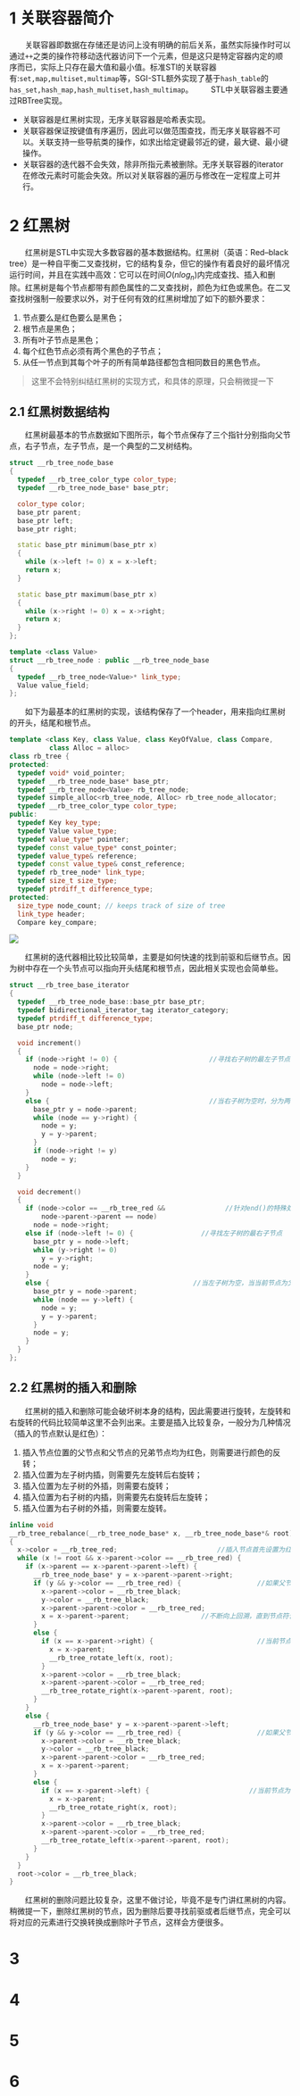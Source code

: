 # 1 关联容器简介
&emsp;&emsp;关联容器即数据在存储还是访问上没有明确的前后关系，虽然实际操作时可以通过```++```之类的操作符移动迭代器访问下一个元素，但是这只是特定容器内定的顺序而已，实际上只存在最大值和最小值。标准STl的关联容器有:```set,map,multiset,multimap```等，SGI-STL额外实现了基于```hash_table```的```has_set,hash_map,hash_multiset,hash_multimap```。
&emsp;&emsp;STL中关联容器主要通过RBTree实现。
- 关联容器是红黑树实现，无序关联容器是哈希表实现。
- 关联容器保证按键值有序遍历，因此可以做范围查找，而无序关联容器不可以。关联支持一些导航类的操作，如求出给定键最邻近的键，最大键、最小键操作。
- 关联容器的迭代器不会失效，除非所指元素被删除。无序关联容器的iterator在修改元素时可能会失效。所以对关联容器的遍历与修改在一定程度上可并行。


# 2 红黑树
&emsp;&emsp;红黑树是STL中实现大多数容器的基本数据结构。红黑树（英语：Red–black tree）是一种自平衡二叉查找树，它的结构复杂，但它的操作有着良好的最坏情况运行时间，并且在实践中高效：它可以在时间$O(nlog_n)$内完成查找、插入和删除。红黑树是每个节点都带有颜色属性的二叉查找树，颜色为红色或黑色。在二叉查找树强制一般要求以外，对于任何有效的红黑树增加了如下的额外要求：
1. 节点要么是红色要么是黑色；
2. 根节点是黑色；
3. 所有叶子节点是黑色；
4. 每个红色节点必须有两个黑色的子节点；
5. 从任一节点到其每个叶子的所有简单路径都包含相同数目的黑色节点。

> 这里不会特别纠结红黑树的实现方式，和具体的原理，只会稍微提一下
## 2.1 红黑树数据结构
&emsp;&emsp;红黑树最基本的节点数据如下图所示，每个节点保存了三个指针分别指向父节点，右子节点，左子节点，是一个典型的二叉树结构。
```cpp
struct __rb_tree_node_base
{
  typedef __rb_tree_color_type color_type;
  typedef __rb_tree_node_base* base_ptr;

  color_type color; 
  base_ptr parent;
  base_ptr left;
  base_ptr right;

  static base_ptr minimum(base_ptr x)                                                                     //给定子树的最小值，最左子节点
  {
    while (x->left != 0) x = x->left;
    return x;
  }

  static base_ptr maximum(base_ptr x)                                                                     //给定子树的最大值，最右子节点
  {
    while (x->right != 0) x = x->right;
    return x;
  }
};

template <class Value>
struct __rb_tree_node : public __rb_tree_node_base
{
  typedef __rb_tree_node<Value>* link_type;
  Value value_field;
};
```
&emsp;&emsp;如下为最基本的红黑树的实现，该结构保存了一个header，用来指向红黑树的开头，结尾和根节点。
```cpp
template <class Key, class Value, class KeyOfValue, class Compare,
          class Alloc = alloc>
class rb_tree {
protected:
  typedef void* void_pointer;
  typedef __rb_tree_node_base* base_ptr;
  typedef __rb_tree_node<Value> rb_tree_node;
  typedef simple_alloc<rb_tree_node, Alloc> rb_tree_node_allocator;
  typedef __rb_tree_color_type color_type;
public:
  typedef Key key_type;
  typedef Value value_type;
  typedef value_type* pointer;
  typedef const value_type* const_pointer;
  typedef value_type& reference;
  typedef const value_type& const_reference;
  typedef rb_tree_node* link_type;
  typedef size_t size_type;
  typedef ptrdiff_t difference_type;
protected:
  size_type node_count; // keeps track of size of tree
  link_type header;                                                                           //header类似于一个链表的头节点，parent指向树的根节点，left指向最左子节点，right指向最右子节点
  Compare key_compare;
```
![](img/rbtree.drawio.svg)

&emsp;&emsp;红黑树的迭代器相比较比较简单，主要是如何快速的找到前驱和后继节点。因为树中存在一个头节点可以指向开头结尾和根节点，因此相关实现也会简单些。
```cpp
struct __rb_tree_base_iterator                                                                              //红黑树迭代器定义
{
  typedef __rb_tree_node_base::base_ptr base_ptr;
  typedef bidirectional_iterator_tag iterator_category;
  typedef ptrdiff_t difference_type;
  base_ptr node;

  void increment()                                                                                          //迭代器指向的下一个节点是树的中序遍历的下一个节点
  {
    if (node->right != 0) {                       //寻找右子树的最左子节点
      node = node->right;
      while (node->left != 0)
        node = node->left;
    }
    else {                                        //当右子树为空时，分为两种情况，若当前节点为父节点的左子节点，则后驱结点应当是父节点，否则为第一个不为右子节点的祖先节点
      base_ptr y = node->parent;
      while (node == y->right) {
        node = y;
        y = y->parent;
      }
      if (node->right != y)
        node = y;
    }
  }

  void decrement()                                                                                          //前驱节点应当是中序遍历的前一个节点
  {
    if (node->color == __rb_tree_red &&               //针对end()的特殊处理，
        node->parent->parent == node)
      node = node->right;
    else if (node->left != 0) {                 //寻找左子树的最右子节点
      base_ptr y = node->left;
      while (y->right != 0)
        y = y->right;
      node = y;
    }
    else {                                    //当左子树为空，当当前节点为父节点的左子树时找到第一个使当前节点不为左子节点的祖先节点，便是前驱
      base_ptr y = node->parent;
      while (node == y->left) {
        node = y;
        y = y->parent;
      }
      node = y;
    }
  }
};
```

## 2.2 红黑树的插入和删除
&emsp;&emsp;红黑树的插入和删除可能会破坏树本身的结构，因此需要进行旋转，左旋转和右旋转的代码比较简单这里不会列出来。主要是插入比较复杂，一般分为几种情况（插入的节点默认是红色）：
1. 插入节点位置的父节点和父节点的兄弟节点均为红色，则需要进行颜色的反转；
2. 插入位置为左子树内插，则需要先左旋转后右旋转；
3. 插入位置为左子树的外插，则需要右旋转；
4. 插入位置为右子树的内插，则需要先右旋转后左旋转；
5. 插入位置为右子树的外插，则需要左旋转。

```cpp
inline void 
__rb_tree_rebalance(__rb_tree_node_base* x, __rb_tree_node_base*& root)                                                             //插入完节点之后进行rbtree的重平衡操作，保证符合rbtree的条件x为插入的节点
{
  x->color = __rb_tree_red;                         //插入节点首先设置为红色
  while (x != root && x->parent->color == __rb_tree_red) {                              //如果一直存在双红的情况则一直进行调整
    if (x->parent == x->parent->parent->left) {                              //如果当前节点的父结点为祖先节点的左子节点
      __rb_tree_node_base* y = x->parent->parent->right;
      if (y && y->color == __rb_tree_red) {                   //如果父节点及父节点的兄弟节点同为红色，则反转颜色
        x->parent->color = __rb_tree_black;
        y->color = __rb_tree_black;
        x->parent->parent->color = __rb_tree_red;
        x = x->parent->parent;                  //不断向上回溯，直到节点符合红黑树的条件
      }
      else {
        if (x == x->parent->right) {                          //当前节点为父节点的右子节点，即左子树内插，则需要先左旋转后右旋转
          x = x->parent;
          __rb_tree_rotate_left(x, root);
        }
        x->parent->color = __rb_tree_black;
        x->parent->parent->color = __rb_tree_red;
        __rb_tree_rotate_right(x->parent->parent, root);
      }
    }
    else {                                                                  //如果当前节点的父结点为祖先节点的右子节点
      __rb_tree_node_base* y = x->parent->parent->left;
      if (y && y->color == __rb_tree_red) {                   //如果父节点及父节点的兄弟节点同为红色，则反转颜色
        x->parent->color = __rb_tree_black;
        y->color = __rb_tree_black;
        x->parent->parent->color = __rb_tree_red;
        x = x->parent->parent;
      }
      else {
        if (x == x->parent->left) {                         //当前节点为父节点的右子节点，即右子树内插，则需要先右旋转后左旋转
          x = x->parent;
          __rb_tree_rotate_right(x, root);
        }
        x->parent->color = __rb_tree_black;
        x->parent->parent->color = __rb_tree_red;
        __rb_tree_rotate_left(x->parent->parent, root);
      }
    }
  }
  root->color = __rb_tree_black;
}
```
&emsp;&emsp;红黑树的删除问题比较复杂，这里不做讨论，毕竟不是专门讲红黑树的内容。稍微提一下，删除红黑树的节点，因为删除后要寻找前驱或者后继节点，完全可以将对应的元素进行交换转换成删除叶子节点，这样会方便很多。

# 3 
# 4
# 5
# 6